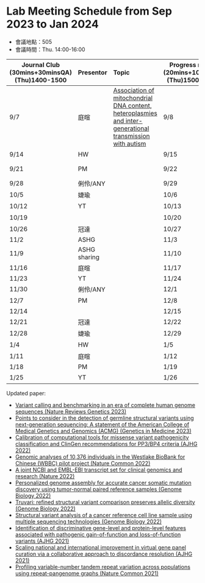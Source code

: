# Lab Meeting Schedule from Sep 2023 to Jan 2024

- 會議地點：505
- 會議時間：Thu. 14:00-16:00

| Journal  Club     (30mins+30minsQA)     (Thu)1400-1500 | Presentor    | Topic                                                        | Progress report     (20mins+10minQA)     (Thu)1500-1600 | Presentor    |           |
| ------------------------------------------------------ | ------------ | :----------------------------------------------------------- | ------------------------------------------------------- | ------------ | --------- |
| 9/7                                                    | 庭暄         | [Association of mitochondrial DNA content, heteroplasmies and  inter-generational transmission with  autism](https://www.nature.com/articles/s41467-022-30805-7#Sec20) | 9/8                                                     | HW           | Calvin    |
| 9/14                                                   | HW           |                                                              | 9/15                                                    | 庭暄         | ANY       |
| 9/21                                                   | PM           |                                                              | 9/22                                                    | Jacob off    | Jacob off |
| 9/28                                                   | 俐伶/ANY     |                                                              | 9/29                                                    | 中秋         | 中秋      |
| 10/5                                                   | 婕瑜         |                                                              | 10/6                                                    | PM           |           |
| 10/12                                                  | YT           |                                                              | 10/13                                                   | YT           | 冠達      |
| 10/19                                                  |              |                                                              | 10/20                                                   | 郁書         | 婕瑜      |
| 10/26                                                  | 冠達         |                                                              | 10/27                                                   | 庭暄         | ANY       |
| 11/2                                                   | ASHG         |                                                              | 11/3                                                    | ASHG         | ASHG      |
| 11/9                                                   | ASHG sharing |                                                              | 11/10                                                   | ASHG sharing |           |
| 11/16                                                  | 庭暄         |                                                              | 11/17                                                   | HW           | Calvin    |
| 11/23                                                  | YT           |                                                              | 11/24                                                   | PM           |           |
| 11/30                                                  | 俐伶/ANY     |                                                              | 12/1                                                    | YT           | 冠達      |
| 12/7                                                   | PM           |                                                              | 12/8                                                    | 郁書         | 婕瑜      |
| 12/14                                                  |              |                                                              | 12/15                                                   | HW           | Calvin    |
| 12/21                                                  | 冠達         |                                                              | 12/22                                                   | 庭暄         | ANY       |
| 12/28                                                  | 婕瑜         |                                                              | 12/29                                                   | PM           |           |
| 1/4                                                    | HW           |                                                              | 1/5                                                     | YT           | 冠達      |
| 1/11                                                   | 庭暄         |                                                              | 1/12                                                    | 郁書         | 婕瑜      |
| 1/18                                                   | PM           |                                                              | 1/19                                                    | HW           | Calvin    |
| 1/25                                                   | YT           |                                                              | 1/26                                                    | 庭暄         | ANY       |


Updated paper:  <be> 
- [Variant calling and benchmarking in an era of complete human genome sequences (Nature Reviews Genetics 2023)](https://doi.org/10.1038/s41576-023-00590-0)<br>
- [Points to consider in the detection of germline structural variants using next-generation sequencing: A statement of the American College of Medical Genetics and Genomics (ACMG) (Genetics in Medicine 2023)](https://doi.org/10.1016/j.gim.2022.09.017) <br>
- [Calibration of computational tools for missense variant pathogenicity classification and ClinGen recommendations for PP3/BP4 criteria (AJHG 2022)](https://doi.org/10.1016/j.ajhg.2022.10.013) <br> 
- [Genomic analyses of 10,376 individuals in the Westlake BioBank for Chinese (WBBC) pilot project (Nature Common 2022)](https://www.nature.com/articles/s41467-022-30526-x) <br>
- [A joint NCBI and EMBL-EBI transcript set for clinical genomics and research (Nature 2022)](https://doi.org/10.1038/s41586-022-04558-8) <br>
- [Personalized genome assembly for accurate cancer somatic mutation discovery using tumor-normal paired reference samples (Genome Biology 2022)](https://genomebiology.biomedcentral.com/articles/10.1186/s13059-022-02803-x)<br>
- [Truvari: refined structural variant comparison preserves allelic diversity (Genome Biology 2022)](https://genomebiology.biomedcentral.com/articles/10.1186/s13059-022-02840-6) <br> 
- [Structural variant analysis of a cancer reference cell line sample using multiple sequencing technologies (Genome Biology 2022)](https://genomebiology.biomedcentral.com/articles/10.1186/s13059-022-02816-6)<br>
- [Identification of discriminative gene-level and protein-level features associated with pathogenic gain-of-function and loss-of-function variants (AJHG 2021)](https://doi.org/10.1016/j.ajhg.2021.10.007)<br>
- [Scaling national and international improvement in virtual gene panel curation via a collaborative approach to discordance resolution (AJHG 2021)](https://doi.org/10.1016/j.ajhg.2021.06.020) <br> 
- [Profiling variable-number tandem repeat variation across populations using repeat-pangenome graphs (Nature Common 2021)](https://doi.org/10.1038/s41467-021-24378-0) <br>







